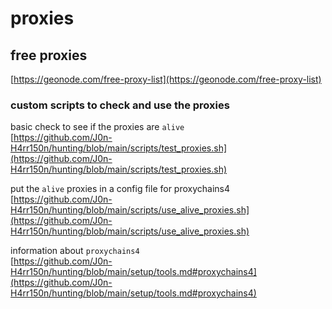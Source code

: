 # proxies  

## free proxies  
[https://geonode.com/free-proxy-list](https://geonode.com/free-proxy-list)  

### custom scripts to check and use the proxies  

basic check to see if the proxies are `alive`  
[https://github.com/J0n-H4rr150n/hunting/blob/main/scripts/test_proxies.sh](https://github.com/J0n-H4rr150n/hunting/blob/main/scripts/test_proxies.sh)  

put the `alive` proxies in a config file for proxychains4  
[https://github.com/J0n-H4rr150n/hunting/blob/main/scripts/use_alive_proxies.sh](https://github.com/J0n-H4rr150n/hunting/blob/main/scripts/use_alive_proxies.sh)  

information about `proxychains4`  
[https://github.com/J0n-H4rr150n/hunting/blob/main/setup/tools.md#proxychains4](https://github.com/J0n-H4rr150n/hunting/blob/main/setup/tools.md#proxychains4)  
